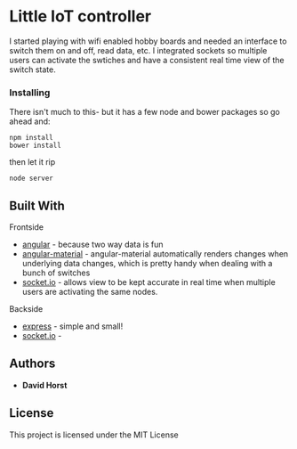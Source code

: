 # Little IoT controller

I started playing with wifi enabled hobby boards and needed an interface to switch them on and off, read data, etc.  I integrated sockets so multiple users can activate the swtiches and have a consistent real time view of the switch state.

### Installing

There isn't much to this- but it has a few node and bower packages so go ahead and:

```
npm install
bower install
```
then let it rip

``` 
node server
```

## Built With

Frontside
* [angular](http://www.dropwizard.io/1.0.2/docs/) - because two way data is fun
* [angular-material](https://maven.apache.org/) - angular-material automatically renders changes when underlying data changes, which is pretty handy when dealing with a bunch of switches
* [socket.io](http://socket.io/) - allows view to be kept accurate in real time when multiple users are activating the same nodes. 

Backside
* [express](http://expressjs.com/) - simple and small! 
* [socket.io](http://socket.io/) -  

## Authors

* **David Horst** 

## License

This project is licensed under the MIT License
